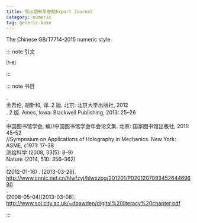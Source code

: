 ```yaml
---
title: 导出期刊年卷期Export Journal
category: numeric
tag: generic-base
---
```


<!-- 此文件由脚本自动生成，请勿手动修改！ -->

The Chinese GB/T7714-2015 numeric style


::: note 引文

<sup>[1–8]</sup>

:::



::: note 书目

  <div class="csl-bib-body">
  <div class="csl-entry second-field-align-flush " >.
    <div class="csl-left-margin"> 金吾伦, 胡新和, 译. 2 版. 北京: 北京大学出版社, 2012</div></div>  <div class="csl-entry second-field-align-flush " >
    <div class="csl-left-margin">. 2 版. Ames, Iowa: Blackwell Publishing, 2013: 25–26</div></div>  <div class="csl-entry second-field-align-flush " >.
    <div class="csl-left-margin"> 中国图书馆学会, 编//中国图书馆学会年会论文集. 北京: 国家图书馆出版社, 2011: 45–52</div></div>  <div class="csl-entry second-field-align-flush " >
    <div class="csl-left-margin">//Symposium on Applications of Holography in Mechanics. New York: ASME, c1971: 17–38</div></div>  <div class="csl-entry second-field-align-flush " >
    <div class="csl-left-margin">测绘科学 (2008, 33(5): 8–9)</div> </div>  <div class="csl-entry second-field-align-flush " >
    <div class="csl-left-margin">Nature (2014, 510: 356–362)</div> </div>  <div class="csl-entry second-field-align-flush " >.
    <div class="csl-left-margin"> (2012-01-16) . [2013-03-26]. <a href="http://www.cnnic.net.cn/hlwfzyj/hlwxzbg/201201/P020120709345264469680">http://www.cnnic.net.cn/hlwfzyj/hlwxzbg/201201/P020120709345264469680</a></div></div>  <div class="csl-entry second-field-align-flush " >.
    <div class="csl-left-margin"> (2008-05-04)[2013-03-08]. <a href="http://www.soi.city.ac.uk/~dbawden/digital%20literacy%20chapter.pdf">http://www.soi.city.ac.uk/~dbawden/digital%20literacy%20chapter.pdf</a></div></div>  </div>


:::

<!-- more -->